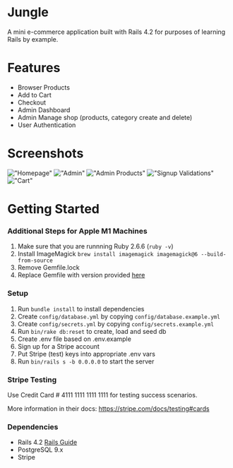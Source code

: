 # Jungle

A mini e-commerce application built with Rails 4.2 for purposes of learning Rails by example.

# Features

- Browser Products
- Add to Cart
- Checkout
- Admin Dashboard
- Admin Manage shop (products, category create and delete)
- User Authentication

# Screenshots

!["Homepage"](https://github.com/special3220/jungle-rails/blob/master/docs/Homepage.jpeg?raw=true)
!["Admin"](https://github.com/special3220/jungle-rails/blob/master/docs/admin-dashboard.jpeg?raw=true)
!["Admin Products"](https://github.com/special3220/jungle-rails/blob/master/docs/admin-products.jpeg?raw=true)
!["Signup Validations"](https://github.com/special3220/jungle-rails/blob/master/docs/signup-validations.jpeg?raw=true)
!["Cart"](https://github.com/special3220/jungle-rails/blob/master/docs/Cart.jpeg?raw=true)

# Getting Started

### Additional Steps for Apple M1 Machines

1. Make sure that you are runnning Ruby 2.6.6 (`ruby -v`)
1. Install ImageMagick `brew install imagemagick imagemagick@6 --build-from-source`
1. Remove Gemfile.lock
1. Replace Gemfile with version provided [here](https://gist.githubusercontent.com/FrancisBourgouin/831795ae12c4704687a0c2496d91a727/raw/ce8e2104f725f43e56650d404169c7b11c33a5c5/Gemfile)

### Setup

1. Run `bundle install` to install dependencies
2. Create `config/database.yml` by copying `config/database.example.yml`
3. Create `config/secrets.yml` by copying `config/secrets.example.yml`
4. Run `bin/rake db:reset` to create, load and seed db
5. Create .env file based on .env.example
6. Sign up for a Stripe account
7. Put Stripe (test) keys into appropriate .env vars
8. Run `bin/rails s -b 0.0.0.0` to start the server

### Stripe Testing

Use Credit Card # 4111 1111 1111 1111 for testing success scenarios.

More information in their docs: <https://stripe.com/docs/testing#cards>

### Dependencies

- Rails 4.2 [Rails Guide](http://guides.rubyonrails.org/v4.2/)
- PostgreSQL 9.x
- Stripe
